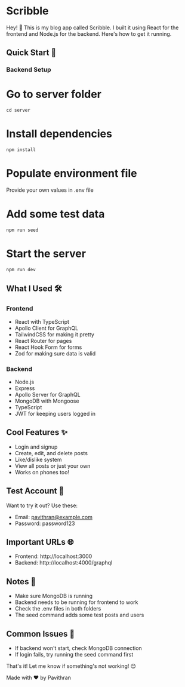 # Scribble

Hey! 👋 This is my blog app called Scribble. I built it using React for the frontend and Node.js for the backend. Here's how to get it running.

## Quick Start 🚀

### Backend Setup

# Go to server folder

```
cd server
```

# Install dependencies

```
npm install
```

# Populate environment file

Provide your own values in .env file

# Add some test data

```
npm run seed
```

# Start the server

```
npm run dev
```

## What I Used 🛠

### Frontend

- React with TypeScript
- Apollo Client for GraphQL
- TailwindCSS for making it pretty
- React Router for pages
- React Hook Form for forms
- Zod for making sure data is valid

### Backend

- Node.js
- Express
- Apollo Server for GraphQL
- MongoDB with Mongoose
- TypeScript
- JWT for keeping users logged in

## Cool Features ✨

- Login and signup
- Create, edit, and delete posts
- Like/dislike system
- View all posts or just your own
- Works on phones too!

## Test Account 🔑

Want to try it out? Use these:

- Email: pavithran@example.com
- Password: password123

## Important URLs 🌐

- Frontend: http://localhost:3000
- Backend: http://localhost:4000/graphql

## Notes 📝

- Make sure MongoDB is running
- Backend needs to be running for frontend to work
- Check the .env files in both folders
- The seed command adds some test posts and users

## Common Issues 🔧

- If backend won't start, check MongoDB connection
- If login fails, try running the seed command first

That's it! Let me know if something's not working! 😊

Made with ❤️ by Pavithran
